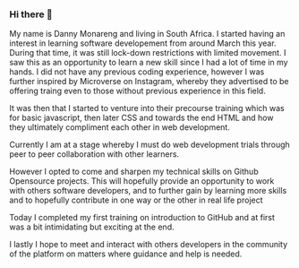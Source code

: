 ### Hi there 👋

My name is Danny Monareng and living in South Africa. 
I started having an interest in learning software developement from around March this year. During that time, it was still lock-down restrictions with limited movement. I saw this as an opportunity to learn a new skill since I had a lot of time in my hands.
I did not have any previous coding experience, however I was further inspired by Microverse on Instagram, whereby they advertised to be offering traing even to those without previous experience in this field.

It was then that I started to venture into their precourse training which was for basic javascript, then later CSS and towards the end HTML and how they ultimately compliment each other in web development.

Currently I am at a stage whereby I must do web development trials through peer to peer collaboration with other learners.

However I opted to come and sharpen my technical skills on Github Opensource projects. This will hopefully provide an opportunity to work with others software developers, and to further gain by learning more skills and to hopefully contribute in one way or the other in real life project

Today I completed my first training on introduction to GitHub and at first was a bit intimidating but exciting at the end.

I lastly I hope to meet and interact with others developers in the community of the platform on matters where guidance and help is needed.
